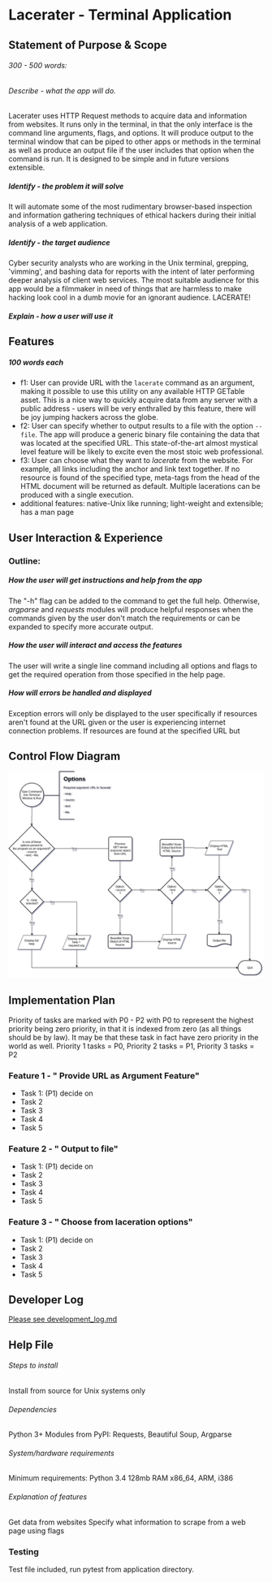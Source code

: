 # Lacerater - Terminal Application
## Statement of Purpose & Scope
###### 300 - 500 words:
###### Describe - what the app will do.
Lacerater uses HTTP Request methods to acquire data and information from websites. It runs only in the terminal, in that the only interface is the command line arguments, flags, and options. It will produce output to the terminal window that can be piped to other apps or methods in the terminal as well as produce an output file if the user includes that option when the command is run. 
It is designed to be simple and in future versions extensible.
##### Identify - the problem it will solve
It will automate some of the most rudimentary browser-based inspection and information gathering techniques of ethical hackers during their initial analysis of a web application.
##### Identify - the target audience
Cyber security analysts who are working in the Unix terminal, grepping, 'vimming', and bashing data for reports with the intent of later performing deeper analysis of client web services. The most suitable audience for this app would be a filmmaker in need of things that are harmless to make hacking look cool in a dumb movie for an ignorant audience. LACERATE!
##### Explain - how a user will use it
## Features
##### 100 words each
- f1: User can provide URL with the `lacerate` command as an argument, making it possible to use this utility on any available HTTP GETable asset. This is a nice way to quickly acquire data from any server with a public address - users will be very enthralled by this feature, there will be joy jumping hackers across the globe.
- f2: User can specify whether to output results to a file with the option `--file`. The app will produce a generic binary file containing the data that was located at the specified URL. This state-of-the-art almost mystical level feature will be likely to excite even the most stoic web professional.
- f3: User can choose what they want to *lacerate* from the website. For example, all links including the anchor and link text together. If no resource is found of the specified type, meta-tags from the head of the HTML document will be returned as default. Multiple lacerations can be produced with a single execution.
- additional features: native-Unix like running; light-weight and extensible; has a man page
## User Interaction & Experience
### Outline:
##### How the user will get instructions and help from the app
The "-h" flag can be added to the command to get the full help. Otherwise, *argparse* and *requests* modules will produce helpful responses when the commands given by the user don't match the requirements or can be expanded to specify more accurate output.
##### How the user will interact and access the features
The user will write a single line command including all options and flags to get the required operation from those specified in the help page.
##### How will errors be handled and displayed
Exception errors will only be displayed to the user specifically if resources aren't found at the URL given or the user is experiencing internet connection problems. If resources are found at the specified URL but 
## Control Flow Diagram
![Figure 0.0 Control Flow Diagram](https://github.com/kayshcache/coder-assessment-1/raw/master/img/lacerater.png)
## Implementation Plan
Priority of tasks are marked with P0 - P2 with P0 to represent the highest priority being zero priority, in that it is indexed from zero (as all things should be by law). It may be that these task in fact have zero priority in the world as well.
Priority 1 tasks = P0, Priority 2 tasks = P1, Priority 3 tasks = P2
### Feature 1 - " Provide URL as Argument Feature"
- Task 1: (P1) decide on 
- Task 2
- Task 3
- Task 4
- Task 5
### Feature 2 - " Output to file"
- Task 1: (P1) decide on 
- Task 2
- Task 3
- Task 4
- Task 5
### Feature 3 - " Choose from laceration options"
- Task 1: (P1) decide on 
- Task 2
- Task 3
- Task 4
- Task 5
## Developer Log
[Please see development_log.md](https://github.com/kayshcache/coder-assessment-1/raw/master/DEV_LOG.md)
## Help File
###### Steps to install
Install from source for Unix systems only
###### Dependencies
Python 3+
Modules from PyPI: Requests, Beautiful Soup, Argparse
###### System/hardware requirements
Minimum requirements: Python 3.4 128mb RAM x86_64, ARM, i386
###### Explanation of features
Get data from websites
Specify what information to scrape from a web page using flags

### Testing
Test file included, run pytest from application directory.
<!--stackedit_data:
eyJoaXN0b3J5IjpbLTY3NTk0MDExMywtMTczMjMzNjExMCwzNT
kzNTk1MzEsLTE3NjE3OTIwMzMsNTg5NTc0NzgxLDIwODIzNTA3
NzYsMTc4MDcxODk3NiwtNDA4NDU1NzEwLDE3NzY5Mzg0MjQsLT
E5MjkxMjc0NDgsLTI4OTUwOTg5NSwtODY5ODg3NTM2LC0xODA5
MDI2NTExLC0yNTMzNDk2NzYsMTEzODY0NTExMSwxNTc2OTcxMj
U3LC0xMTY2MTI0NzUxXX0=
-->